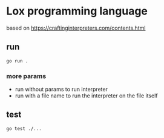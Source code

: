 # Lox programming language

based on https://craftinginterpreters.com/contents.html

## run
```
go run .
```
### more params
* run without params to run interpreter
* run with a file name to run the interpreter on the file itself


## test
```
go test ./...
```